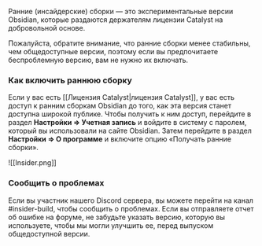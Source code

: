 Ранние (инсайдерские) сборки — это экспериментальные версии Obsidian, которые раздаются держателям лицензии Catalyst на добровольной основе.

Пожалуйста, обратите внимание, что ранние сборки менее стабильны, чем общедоступные версии, поэтому если вы предпочитаете беспроблемную версию, вам не нужно их включать.

### Как включить раннюю сборку

Если у вас есть [[Лицензия Catalyst|лицензия Catalyst]], у вас есть доступ к ранним сборкам Obsidian до того, как эта версия станет доступна широкой публике. Чтобы получить к ним доступ, перейдите в раздел **Настройки => Учетная запись** и войдите в систему с паролем, который вы использовали на сайте Obsidian. Затем перейдите в раздел **Настройки => О программе** и включите опцию «Получать ранние сборки».

![[Insider.png]]

### Сообщить о проблемах

Если вы участник нашего Discord сервера, вы можете перейти на канал \#insider-build, чтобы сообщить о проблемах. Если вы отправляете отчет об ошибке на форуме, не забудьте указать версию, которую вы используете, чтобы мы могли улучшить ее, перед выпуском общедоступной версии.